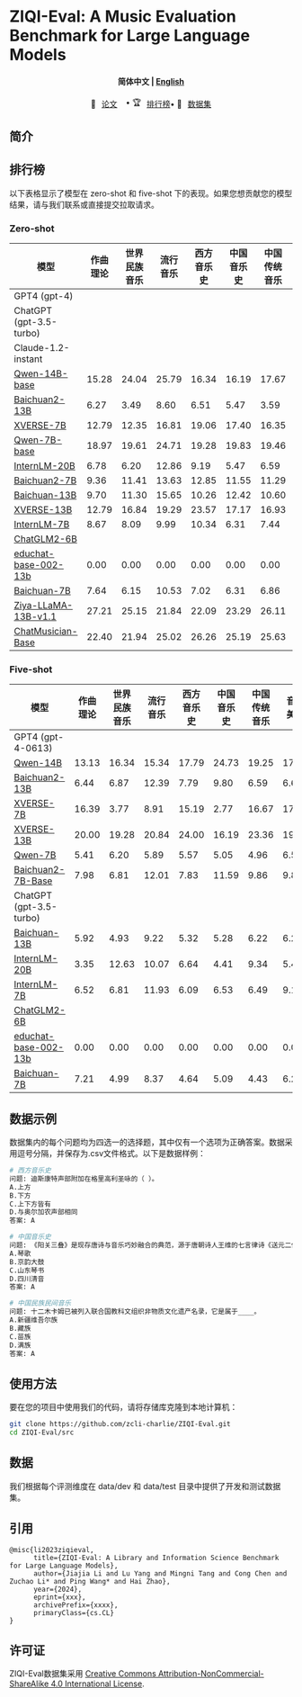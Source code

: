 # ZIQI-Eval: A Music Evaluation Benchmark for Large Language Models


<h4 align="center">
    <p>
        <b>简体中文</b> |
        <a href="https://github.com/zcli-charlie/ZIQI-Eval/blob/main/README_EN.md">English</a> 
    <p>
</h4>

<p align="center" style="display: flex; flex-direction: row; justify-content: center; align-items: center">
📄 <a href="https://arxiv.org/abs/xxx" target="_blank" style="margin-right: 15px; margin-left: 10px">论文</a> •
🏆 <a href="#排行榜" target="_blank"  style="margin-left: 10px">排行榜</a> • 
🤗 <a href="https://huggingface.co/datasets/myth/ZIQI-Eval" target="_blank" style="margin-left: 10px">数据集</a>
</p>


## 简介





## 排行榜

以下表格显示了模型在 zero-shot 和 five-shot 下的表现。如果您想贡献您的模型结果，请与我们联系或直接提交拉取请求。

### Zero-shot


| 模型                                                                          | 作曲理论  | 世界民族音乐 | 流行音乐 | 西方音乐史 | 中国音乐史 | 中国传统音乐 | 音乐美学 | 音乐教育 | 音乐表演 | 女性音乐 | 平均分 |
|-------------------------------------------------------------------------------|--------|-----------|--------|---------|---------|-----------|-------|-------|-------|-------|-------|
| GPT4 (gpt-4)                                                                  |        |           |        |         |         |           |       |       |       |       |       |
| ChatGPT (gpt-3.5-turbo)                                                       |        |           |        |         |         |           |       |       |       |       |       |
| Claude-1.2-instant                                                            |        |           |        |         |         |           |       |       |       |       |       |
| [Qwen-14B-base](https://github.com/QwenLM/Qwen)                               | 15.28  | 24.04     | 25.79  | 16.34   | 16.19   | 17.67     | 18.39 | 20.32 | 18.28 | 20.90 | 18.90 |
| [Baichuan2-13B](https://github.com/baichuan-inc/Baichuan2)                    | 6.27   | 3.49      | 8.60   | 6.51    | 5.47    | 3.59      | 3.80  | 3.47  | 3.87  | 8.96  | 5.23  |
| [XVERSE-7B](https://github.com/xverse-ai/XVERSE-7B)                           | 12.79  | 12.35     | 16.81  | 19.06   | 17.40   | 16.35     | 12.92 | 15.83 | 16.22 | 13.73 | 15.75 |
| [Qwen-7B-base](https://github.com/QwenLM/Qwen)                                | 18.97  | 19.61     | 24.71  | 19.28   | 19.83   | 19.46     | 17.78 | 21.68 | 22.40 | 24.48 | 20.36 |
| [InternLM-20B](https://github.com/InternLM/InternLM)                          | 6.78   | 6.20      | 12.86  | 9.19    | 5.47    | 6.59      | 7.45  | 4.40  | 7.75  | 9.25  | 7.43  |
| [Baichuan2-7B](https://github.com/baichuan-inc/Baichuan2)                     | 9.36   | 11.41     | 13.63  | 12.85   | 11.55   | 11.29     | 11.70 | 12.53 | 13.44 | 10.15 | 11.79 |
| [Baichuan-13B](https://github.com/baichuan-inc/Baichuan-13B)                  | 9.70   | 11.30     | 15.65  | 10.26   | 12.42   | 10.60     | 9.27  | 14.39 | 8.84  | 11.94 | 11.46 |
| [XVERSE-13B](https://github.com/xverse-ai/XVERSE-13B)                         | 12.79  | 16.84     | 19.29  | 23.57   | 17.17   | 16.93     | 19.91 | 21.00 | 18.89 | 20.90 | 18.38 |
| [InternLM-7B](https://github.com/InternLM/InternLM)                           | 8.67   | 8.09     | 9.99   | 10.34   | 6.31    | 7.44      | 6.08  | 9.57  | 7.38  | 5.97  | 8.22  |
| [ChatGLM2-6B](https://github.com/THUDM/ChatGLM2-6B)                           |        |           |        |         |         |           |       |       |       |       |       |
| [educhat-base-002-13b](https://github.com/icalk-nlp/EduChat)                  | 0.00   | 0.00      | 0.00   | 0.00    | 0.00    | 0.00      | 0.00  | 0.00  | 0.00  | 0.00  | 0.00  |
| [Baichuan-7B](https://github.com/baichuan-inc/Baichuan-7B)                    | 7.64   | 6.15      | 10.53  | 7.02    | 6.31    | 6.86      | 5.93  | 5.25  | 7.02  | 7.46  | 6.90  |
| [Ziya-LLaMA-13B-v1.1](https://huggingface.co/IDEA-CCNL/Ziya-LLaMA-13B-v1.1)   | 27.21  | 25.15     | 21.84  | 22.09   | 23.29   | 26.11     | 19.91 | 23.62 | 22.52 | 22.09 | 23.69 |
| [ChatMusician-Base](https://github.com/hf-lin/ChatMusician)                   |  22.40 | 21.94     | 25.02  | 26.26   | 25.19   | 25.63     | 31.31 | 23.45 | 22.52 | 33.43 | 24.61 |

### Five-shot

| 模型                                                                          | 作曲理论  | 世界民族音乐 | 流行音乐 | 西方音乐史 | 中国音乐史 | 中国传统音乐 | 音乐美学 | 音乐教育 | 音乐表演 | 女性音乐 | 平均分 |
|-------------------------------------------------------------------------------|-------|---------|---------|-------|-------|-------|---------|---------|-------|-------|-------|
| GPT4 (gpt-4-0613)                                                             | 
| [Qwen-14B](https://github.com/QwenLM/Qwen)                                    | 13.13 | 16.34   | 15.34   | 17.79 | 24.73 | 19.25 | 17.02   | 14.65   | 14.04 | 15.82 | 17.68 |
| [Baichuan2-13B](https://github.com/baichuan-inc/Baichuan2)                    | 6.44  | 6.87    | 12.39   | 7.79  | 9.80  | 6.59  | 6.69    | 7.87    | 8.23  | 5.37  | 8.01  |
| [XVERSE-7B](https://github.com/xverse-ai/XVERSE-7B)                           | 16.39 | 3.77    | 8.91    | 15.19 | 2.77  | 16.67 | 17.02   | 7.03    | 14.16 | 6.57  | 10.14 |
| [XVERSE-13B](https://github.com/xverse-ai/XVERSE-13B)                         | 20.00 | 19.28   | 20.84  | 24.00   | 16.19  | 23.36    | 19.15 | 22.27 | 15.86 | 7.16  | 19.72|
| [Qwen-7B](https://github.com/QwenLM/Qwen)                                     | 5.41  | 6.20    | 5.89   | 5.57    | 5.05   | 4.96     | 6.53  | 5.67  | 4.96  | 5.97  | 5.48 |
| [Baichuan2-7B-Base](https://github.com/baichuan-inc/Baichuan2)                | 7.98  | 6.81    | 12.01   | 7.83  | 11.59 | 9.86  | 9.88    | 9.14    | 12.35 | 9.25  | 9.48  |
| ChatGPT (gpt-3.5-turbo)                                                       | 
| [Baichuan-13B](https://github.com/baichuan-inc/Baichuan-13B)                  | 5.92  | 4.93    | 9.22    | 5.32  | 5.28  | 6.22  | 6.23    | 5.67    | 5.81  | 6.57  | 5.84  |
| [InternLM-20B](https://github.com/InternLM/InternLM)                          | 3.35  | 12.63   | 10.07   | 6.64  | 4.41  | 9.34  | 5.47    | 4.91    | 19.25 | 16.42 | 8.06  |
| [InternLM-7B](https://github.com/InternLM/InternLM)                           | 6.52  | 6.81     | 11.93  | 6.09    | 6.53   | 6.49     | 9.12  | 6.86  | 9.20  | 8.06  | 7.22|
| [ChatGLM2-6B](https://github.com/THUDM/ChatGLM2-6B)                           |       |           |        |         |         |           |       |       |       |       |       |
| [educhat-base-002-13b](https://github.com/icalk-nlp/EduChat)                  | 0.00   | 0.00      | 0.00   | 0.00    | 0.00    | 0.00      | 0.00  | 0.00  | 0.00  | 0.00  | 0.00  |
| [Baichuan-7B](https://github.com/baichuan-inc/Baichuan-7B)                    | 7.21  | 4.99    | 8.37    | 4.64  | 5.09  | 4.43  | 6.23    | 6.18    | 6.30  | 6.87  | 5.60  |


## 数据示例

数据集内的每个问题均为四选一的选择题，其中仅有一个选项为正确答案。数据采用逗号分隔，并保存为.csv文件格式。以下是数据样例：

```bash
# 西方音乐史
问题: 迪斯康特声部附加在格里高利圣咏的（ ）。
A.上方
B.下方
C.上下方皆有
D.与奥尔加农声部相同
答案: A

# 中国音乐史
问题: 《阳关三叠》是现存唐诗与音乐巧妙融合的典范，源于唐朝诗人王维的七言律诗《送元二使安西》。全诗纯净秀美，满怀依依惜别之情；唐宋时用一个曲调变化反复，叠唱三次，故称“三叠”。歌曲情深意切地表达了对即将远行友人的无限关怀和诚挚的感情。这种我国古代诗歌与音乐结合的活化石，音乐类型被称作____。
A.琴歌 
B.京韵大鼓
C.山东琴书
D.四川清音
答案: A

# 中国民族民间音乐
问题: 十二木卡姆已被列入联合国教科文组织非物质文化遗产名录，它是属于____。
A.新疆维吾尔族
B.藏族
C.苗族
D.满族
答案: A

```

## 使用方法

要在您的项目中使用我们的代码，请将存储库克隆到本地计算机：

```bash
git clone https://github.com/zcli-charlie/ZIQI-Eval.git
cd ZIQI-Eval/src
```

## 数据

我们根据每个评测维度在 data/dev 和 data/test 目录中提供了开发和测试数据集。

## 引用

```
@misc{li2023ziqieval,
      title={ZIQI-Eval: A Library and Information Science Benchmark for Large Language Models}, 
      author={Jiajia Li and Lu Yang and Mingni Tang and Cong Chen and Zuchao Li* and Ping Wang* and Hai Zhao},
      year={2024},
      eprint={xxx},
      archivePrefix={xxxx},
      primaryClass={cs.CL}
}
```
## 许可证

ZIQI-Eval数据集采用
[Creative Commons Attribution-NonCommercial-ShareAlike 4.0 International License](http://creativecommons.org/licenses/by-nc-sa/4.0/).
